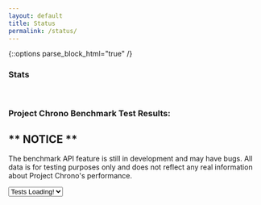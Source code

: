 ```yaml
---
layout: default
title: Status
permalink: /status/
---
```

{::options parse_block_html="true" /}

### Stats

<script type="text/javascript" src="https://www.openhub.net/p/projectchrono/widgets/project_languages?format=js"></script>
<script type="text/javascript" src="https://www.openhub.net/p/projectchrono/widgets/project_factoids_stats?format=js"></script>

<br>

### Project Chrono Benchmark Test Results:

** NOTICE ** 
---
The benchmark API feature is still in development and may have bugs. All data is for testing purposes only and does not reflect any real information about Project Chrono's performance. 
<html>
<body>

<script src="https://code.jquery.com/jquery-2.2.4.min.js" integrity="sha256-BbhdlvQf/xTY9gja0Dq3HiwQF8LaCRTXxZKRutelT44=" crossorigin="anonymous"></script>

<script type="text/javascript" src="https://www.gstatic.com/charts/loader.js"></script>

<select id="test_names" onchange="showTest(value);">
    <option value="default"> Tests Loading! </option>
</select>

<div id="metrics" ></div>
<script>
{% include plot_charts.js %}
</script>
</body>
</html>

<br>

